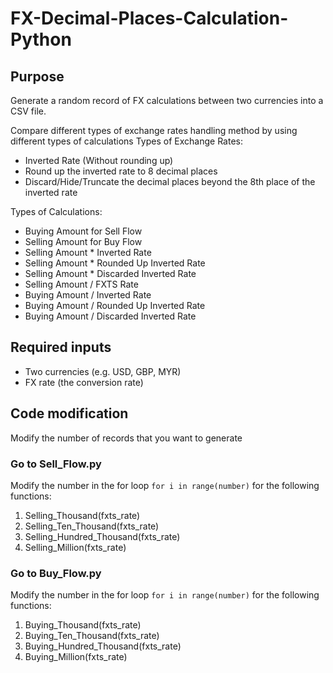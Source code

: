 # FX-Decimal-Places-Calculation-Python

## Purpose
 
Generate a random record of FX calculations between two currencies into a CSV file.

Compare different types of exchange rates handling method by using different types of calculations
Types of Exchange Rates: 
- Inverted Rate (Without rounding up)
- Round up the inverted rate to 8 decimal places
- Discard/Hide/Truncate the decimal places beyond the 8th place of the inverted rate
  
Types of Calculations:
- Buying Amount for Sell Flow
- Selling Amount for Buy Flow
- Selling Amount * Inverted Rate
- Selling Amount * Rounded Up Inverted Rate
- Selling Amount * Discarded Inverted Rate
- Selling Amount / FXTS Rate
- Buying Amount / Inverted Rate
- Buying Amount / Rounded Up Inverted Rate
- Buying Amount / Discarded Inverted Rate

## Required inputs

- Two currencies (e.g. USD, GBP, MYR)
- FX rate (the conversion rate)

## Code modification

Modify the number of records that you want to generate

### Go to Sell_Flow.py

Modify the number in the for loop ```for i in range(number)``` for the following functions: 
1. Selling_Thousand(fxts_rate)
2. Selling_Ten_Thousand(fxts_rate)
3. Selling_Hundred_Thousand(fxts_rate)
4. Selling_Million(fxts_rate)

### Go to Buy_Flow.py

Modify the number in the for loop ```for i in range(number)``` for the following functions: 
1. Buying_Thousand(fxts_rate)
2. Buying_Ten_Thousand(fxts_rate)
3. Buying_Hundred_Thousand(fxts_rate)
4. Buying_Million(fxts_rate)
